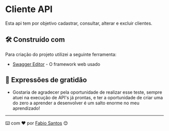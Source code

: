 # Cliente API

Esta api tem por objetivo cadastrar, consultar, alterar e excluir clientes.

## 🛠️ Construído com

Para criação do projeto utilizei a seguinte ferramenta:

* [Swagger Editor](https://editor.swagger.io/) - O framework web usado

## 🎁 Expressões de gratidão

* Gostaria de agradecer pela oportunidade de realizar esse teste, sempre atuei na execução de API's já prontas, e ter a oportunidade de criar uma do zero a aprender a desenvolver é um salto enorme no meu aprendizado!



---
⌨️ com ❤️ por [Fabio Santos](https://gist.github.com/Fabiocsan) 😊
